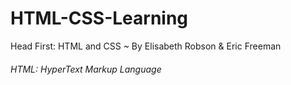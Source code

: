# HTML-CSS-Learning
Head First: HTML and CSS    ~ By Elisabeth Robson &amp; Eric Freeman

<h6>HTML: HyperText Markup Language</h6>
